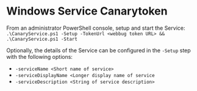 # Windows Service Canarytoken

From an administrator PowerShell console, setup and start the Service:
`.\CanaryService.ps1 -Setup -TokenUrl <webbug token URL> && .\CanaryService.ps1 -Start`

Optionally, the details of the Service can be configured in the `-Setup` step with the following options:
- `-serviceName <Short name of service>`
- `-serviceDisplayName <Longer display name of service`
- `-serviceDescription <String of service description>`
